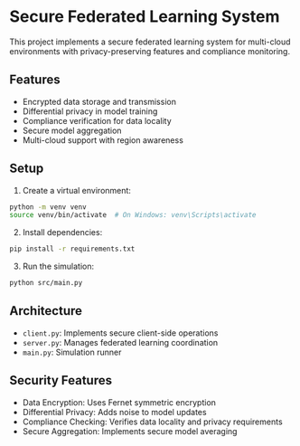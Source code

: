 # Secure Federated Learning System

This project implements a secure federated learning system for multi-cloud environments with privacy-preserving features and compliance monitoring.

## Features

- Encrypted data storage and transmission
- Differential privacy in model training
- Compliance verification for data locality
- Secure model aggregation
- Multi-cloud support with region awareness

## Setup

1. Create a virtual environment:
```bash
python -m venv venv
source venv/bin/activate  # On Windows: venv\Scripts\activate
```

2. Install dependencies:
```bash
pip install -r requirements.txt
```

3. Run the simulation:
```bash
python src/main.py
```

## Architecture

- `client.py`: Implements secure client-side operations
- `server.py`: Manages federated learning coordination
- `main.py`: Simulation runner

## Security Features

- Data Encryption: Uses Fernet symmetric encryption
- Differential Privacy: Adds noise to model updates
- Compliance Checking: Verifies data locality and privacy requirements
- Secure Aggregation: Implements secure model averaging